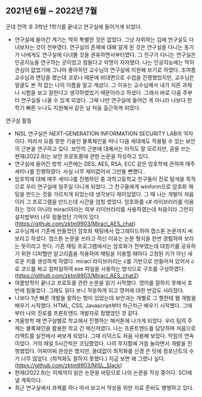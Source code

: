 ## 2021년 6월 ~ 2022년 7월
군대 전역 후 3학년 1학기를 끝내고 연구실에 들어가게 되었다.

- 연구실에 들어간 계기는 딱히 특별한 것은 없었다. 그냥 자취하는 김에 연구실도 다녀보자는 것이 전부였다. 연구실의 존재에 대해 알게 된 것은 연구실을 다니는 동기가 나에게도 연구실에 다녀볼 것을 권유하면서부터였다. 그 친구가 다니는 연구실은 인공지능을 연구하는 곳이었고 힘들다고 악명이 자자했다. 나는 인공지능에는 딱히 관심이 없었기에 그나마 좋아하던 교수님의 연구실에 지원해 보기로 하였다. 초여름 교수님과 면담을 했는데 코로나 때문에 비대면으로 수업을 진행했었지만, 교수님은 얼굴도 본 적 없는 나의 이름을 알고 계셨다. 그 이유는 교수님께서 내가 치른 과제나 시험을 보고 잘한다고 생각하였었기 때문이라고 하셨다. 그래서 바로 다음 주부터 연구실을 나올 수 있게 되었다. 그때 나만 연구실에 들어간 게 아니라 나보다 한 학기 빠른 누나도 지원해서 같은 날 처음 출근하게 되었다.

연구실 활동

- NISL 연구실은 NEXT-GENERATION INFORMATION SECURITY LAB의 약자이다. 따라서 요즘 핫한 기술인 블록체인을 떠나 다음 세대에도 적용될 수 있는 보안의 근본을 연구하고 있다. 보안의 근본에 대해서는 아직도 잘 모르지만, 글을 쓰는 현재(2022.8)는 보안 프로토콜에 관한 논문을 작성하고 있다.
- 연구실에 들어간 방학 시즌에는 DES, AES, RSA, ECC 같은 암호학에 관하여 매주 세미나를 진행하였다. 사실 너무 재미없어서 그만둘 뻔했다..
- 암호학에 대해 매주 세미나를 진행하던 중 과학고등학교 친구들이 진로 탐색을 목적으로 우리 연구실에 일주일 다니게 되었다. 그 친구들에게 winform으로 암호화 채팅을 만드는 것을 가르치게 되었는데 생각보다 재미있었다. 그 때 나는 개발이 처음이라 그 프로그램을 만드는데 시간을 엄청 썼었다. 암호화를 c# 라이브러리를 이용하는 것이 아니라 miracl이라는 외부 라이브러리를 사용하였는데 처음이라 그런지 설치법부터 너무 힘들었던 기억이 있다. (https://github.com/zktm9903/Miracl_AES_chat)
- 교수님께서 기존에 만들었던 암호화 채팅에서 업그레이드하여 캡스톤 논문까지 써보라고 하셨다. 캡스톤 논문을 쓰라고 하신 이유는 논문 형식을 한번 경험하여 보라는 뜻이라고 한다. 기존 채팅 프로그램에서는 암호화가 전부였는데 대칭키를 공유하기 위한 디피헬만 알고리즘을 적용하여 채팅을 이용할 때마다 고정된 키가 아닌 새로운 키를 생성하게 하였다. miracl 라이브러리는 c를 기반으로 만들어져 있어서 c로 코드를 짜고 컴파일하여 exe 파일을 사용하는 방식으로 구조를 구성하였다. (https://github.com/zktm9903/Miracl_AES_chat2)
- 여름방학이 끝나고 프로토콜 관련 논문을 읽기 시작했다. 영어를 잘하지 못해서 초반에 힘들었다. 그래도 읽다 보니 적응하게 되고 영어에 대한 반감도 사라졌다.
- 나보다 1년 빠른 개발을 잘하는 형이 있었는데 보안과는 개별로 그 형한테 웹 개발을 배우기 시작했다. HTML, CSS, Javascript부터 차근차근 배우기 시작했다. 그때부터 나의 진로를 프론트엔드 개발자로 정했었던 것 같다.
- 겨울방학 때 연구실별로 학교에서 진행하는 해커톤에 나가게 되었다. 우리 팀의 주제는 블록체인을 활용한 학교 간 메신저였다. 나는 프론트엔드를 담당하여 처음으로 리액트를 실전에서 써보게 되었다. 그때 리덕스도 처음 사용해 보았다. 막힘의 연속이었다. 거의 매일 5시간씩은 코딩했었다. 나의 무지함에 거듭 놀라면서 개발을 진행했었다. 어찌어찌 완성은 했지만, 쓸데없이 최적화를 신경 쓴 탓에 컴포넌트의 수가 너무 많았다. (최적화도 잘하지 못했다.) 지금 보면 왜 그랬나 싶다. (https://github.com/zktm9903/NISL_Slack)
- 현재(2022.8)는 이제까지 읽은 논문을 바탕으로 나의 논문을 작성 중이다. SCI에 낼 계획이다.
- 최근 연구실에서 과제를 하나 따서 보고서 작성을 위한 자료 준비도 병행하고 있다.